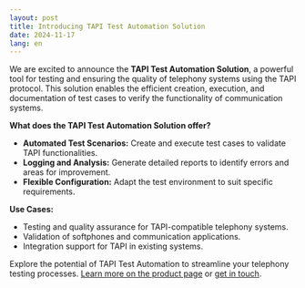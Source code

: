 ```yaml
---
layout: post
title: Introducing TAPI Test Automation Solution
date: 2024-11-17
lang: en
---
```


We are excited to announce the **TAPI Test Automation Solution**, a powerful tool for testing and ensuring the quality of telephony systems using the TAPI protocol. This solution enables the efficient creation, execution, and documentation of test cases to verify the functionality of communication systems.

**What does the TAPI Test Automation Solution offer?**
- **Automated Test Scenarios:** Create and execute test cases to validate TAPI functionalities.
- **Logging and Analysis:** Generate detailed reports to identify errors and areas for improvement.
- **Flexible Configuration:** Adapt the test environment to suit specific requirements.

**Use Cases:**
- Testing and quality assurance for TAPI-compatible telephony systems.
- Validation of softphones and communication applications.
- Integration support for TAPI in existing systems.

Explore the potential of TAPI Test Automation to streamline your telephony testing processes. [Learn more on the product page](/en/products/tapi-test-automation/) or [get in touch](/en/contact/).
